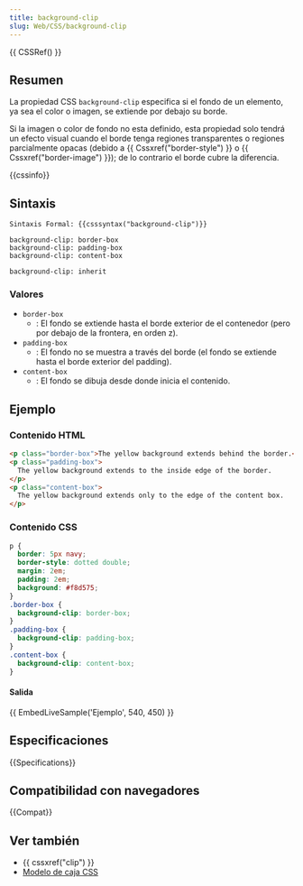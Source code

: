 ```yaml
---
title: background-clip
slug: Web/CSS/background-clip
---
```


{{ CSSRef() }}

## Resumen

La propiedad CSS `background-clip` especifica si el fondo de un elemento, ya sea el color o imagen, se extiende por debajo su borde.

Si la imagen o color de fondo no esta definido, esta propiedad solo tendrá un efecto visual cuando el borde tenga regiones transparentes o regiones parcialmente opacas (debido a {{ Cssxref("border-style") }} o {{ Cssxref("border-image") }}); de lo contrario el borde cubre la diferencia.

{{cssinfo}}

## Sintaxis

```
Sintaxis Formal: {{csssyntax("background-clip")}}
```

```
background-clip: border-box
background-clip: padding-box
background-clip: content-box

background-clip: inherit
```

### Valores

- `border-box`
  - : El fondo se extiende hasta el borde exterior de el contenedor (pero por debajo de la frontera, en orden z).
- `padding-box`
  - : El fondo no se muestra a través del borde (el fondo se extiende hasta el borde exterior del padding).
- `content-box`
  - : El fondo se dibuja desde donde inicia el contenido.

## Ejemplo

### Contenido HTML

```html
<p class="border-box">The yellow background extends behind the border.</p>
<p class="padding-box">
  The yellow background extends to the inside edge of the border.
</p>
<p class="content-box">
  The yellow background extends only to the edge of the content box.
</p>
```

### Contenido CSS

```css
p {
  border: 5px navy;
  border-style: dotted double;
  margin: 2em;
  padding: 2em;
  background: #f8d575;
}
.border-box {
  background-clip: border-box;
}
.padding-box {
  background-clip: padding-box;
}
.content-box {
  background-clip: content-box;
}
```

#### Salida

{{ EmbedLiveSample('Ejemplo', 540, 450) }}

## Especificaciones

{{Specifications}}

## Compatibilidad con navegadores

{{Compat}}

## Ver también

- {{ cssxref("clip") }}
- [Modelo de caja CSS](/es/docs/Web/CSS/box_model)

